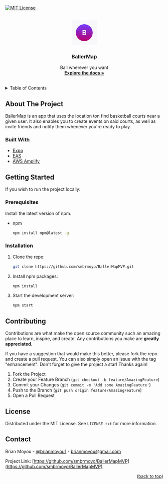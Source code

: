 <div id="top"></div>

[![MIT License][license-shield]][license-url]

<!-- PROJECT LOGO -->
<br />
<div align="center">
  <a href="https://github.com/smbrmoyo/BallerMapMVP">
    <img src="assets/icon.png" alt="Logo" width="80" height="80">
  </a>

<h3 align="center">BallerMap</h3>

  <p align="center">
    Ball wherever you want
    <br />
    <a href="https://github.com/smbrmoyo/BallerMapMVP"><strong>Explore the docs »</strong></a>
    <br />
    <br />
  </p>
</div>

<!-- TABLE OF CONTENTS -->
<details>
  <summary>Table of Contents</summary>
  <ol>
    <li>
      <a href="#about-the-project">About The Project</a>
      <ul>
        <li><a href="#built-with">Built With</a></li>
      </ul>
    </li>
    <li>
      <a href="#getting-started">Getting Started</a>
      <ul>
        <li><a href="#prerequisites">Prerequisites</a></li>
        <li><a href="#installation">Installation</a></li>
      </ul>
    </li>
    <li><a href="#contributing">Contributing</a></li>
    <li><a href="#license">License</a></li>
    <li><a href="#contact">Contact</a></li>
  </ol>
</details>

<!-- ABOUT THE PROJECT -->

## About The Project

BallerMap is an app that uses the location ton find basketball courts near a given user. It also enables you to create events on said courts, as well as invite friends and notify them whenever you're ready to play.

### Built With

- [Expo](https://expo.dev)
- [EAS](https://expo.dev/eas)
- [AWS Amplify](https://aws.amazon.com/amplify)

<!-- GETTING STARTED -->

## Getting Started

If you wish to run the project locally:

### Prerequisites

Install the latest version of npm.

- npm
  ```sh
  npm install npm@latest -g
  ```

### Installation

1. Clone the repo:
   ```sh
   git clone https://github.com/smbrmoyo/BallerMapMVP.git
   ```
2. Install npm packages:
   ```sh
   npm install
   ```
3. Start the development server:
   ```js
   npm start
   ```

<!-- CONTRIBUTING -->

## Contributing

Contributions are what make the open source community such an amazing place to learn, inspire, and create. Any contributions you make are **greatly appreciated**.

If you have a suggestion that would make this better, please fork the repo and create a pull request. You can also simply open an issue with the tag "enhancement".
Don't forget to give the project a star! Thanks again!

1. Fork the Project
2. Create your Feature Branch (`git checkout -b feature/AmazingFeature`)
3. Commit your Changes (`git commit -m 'Add some AmazingFeature'`)
4. Push to the Branch (`git push origin feature/AmazingFeature`)
5. Open a Pull Request

<!-- LICENSE -->

## License

Distributed under the MIT License. See `LICENSE.txt` for more information.

<!-- CONTACT -->

## Contact

Brian Moyou - [@brianmoyou1](https://twitter.com/@brianmoyou1) - brianmoyou@gmail.com

Project Link: [https://github.com/smbrmoyo/BallerMapMVP](https://github.com/smbrmoyo/BallerMapMVP)

<p align="right">(<a href="#top">back to top</a>)</p>

<!-- MARKDOWN LINKS & IMAGES -->
<!-- https://www.markdownguide.org/basic-syntax/#reference-style-links -->

[license-shield]: https://img.shields.io/github/license/smbrmoyo/BallerMapMVP.svg?style=flat
[license-url]: https://github.com/smbrmoyo/BallerMapMVP/blob/master/LICENSE.md

